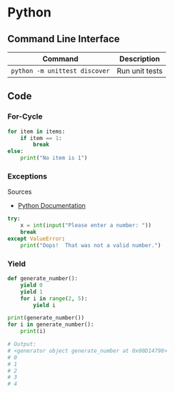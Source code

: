 # Python

## Command Line Interface

| Command                       | Description    |
| ----------------------------- | -------------- |
| `python -m unittest discover` | Run unit tests |

## Code

### For-Cycle

```python
for item in items:
    if item == 1:
        break
else:
    print("No item is 1")
```

### Exceptions

Sources

* [Python Documentation](https://docs.python.org/3/tutorial/errors.html)

```python
try:
    x = int(input("Please enter a number: "))
    break
except ValueError:
    print("Oops!  That was not a valid number.")
```

### Yield

```python
def generate_number():
    yield 0
    yield 1
    for i in range(2, 5):
        yield i

print(generate_number())
for i in generate_number():
    print(i)

# Output:
# <generator object generate_number at 0x00D14798>
# 0
# 1
# 2
# 3
# 4
```
